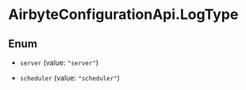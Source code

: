 # AirbyteConfigurationApi.LogType

## Enum


* `server` (value: `"server"`)

* `scheduler` (value: `"scheduler"`)


